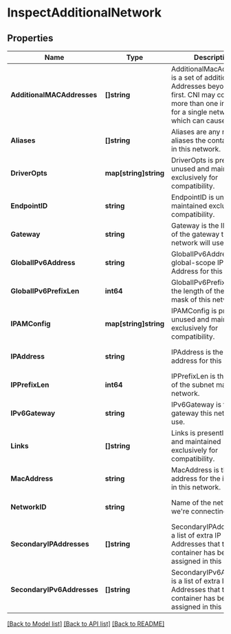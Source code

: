 # InspectAdditionalNetwork

## Properties
Name | Type | Description | Notes
------------ | ------------- | ------------- | -------------
**AdditionalMACAddresses** | **[]string** | AdditionalMacAddresses is a set of additional MAC Addresses beyond the first. CNI may configure more than one interface for a single network, which can cause this. | [optional] [default to null]
**Aliases** | **[]string** | Aliases are any network aliases the container has in this network. | [optional] [default to null]
**DriverOpts** | **map[string]string** | DriverOpts is presently unused and maintained exclusively for compatibility. | [optional] [default to null]
**EndpointID** | **string** | EndpointID is unused, maintained exclusively for compatibility. | [optional] [default to null]
**Gateway** | **string** | Gateway is the IP address of the gateway this network will use. | [optional] [default to null]
**GlobalIPv6Address** | **string** | GlobalIPv6Address is the global-scope IPv6 Address for this network. | [optional] [default to null]
**GlobalIPv6PrefixLen** | **int64** | GlobalIPv6PrefixLen is the length of the subnet mask of this network. | [optional] [default to null]
**IPAMConfig** | **map[string]string** | IPAMConfig is presently unused and maintained exclusively for compatibility. | [optional] [default to null]
**IPAddress** | **string** | IPAddress is the IP address for this network. | [optional] [default to null]
**IPPrefixLen** | **int64** | IPPrefixLen is the length of the subnet mask of this network. | [optional] [default to null]
**IPv6Gateway** | **string** | IPv6Gateway is the IPv6 gateway this network will use. | [optional] [default to null]
**Links** | **[]string** | Links is presently unused and maintained exclusively for compatibility. | [optional] [default to null]
**MacAddress** | **string** | MacAddress is the MAC address for the interface in this network. | [optional] [default to null]
**NetworkID** | **string** | Name of the network we&#x27;re connecting to. | [optional] [default to null]
**SecondaryIPAddresses** | **[]string** | SecondaryIPAddresses is a list of extra IP Addresses that the container has been assigned in this network. | [optional] [default to null]
**SecondaryIPv6Addresses** | **[]string** | SecondaryIPv6Addresses is a list of extra IPv6 Addresses that the container has been assigned in this network. | [optional] [default to null]

[[Back to Model list]](../README.md#documentation-for-models) [[Back to API list]](../README.md#documentation-for-api-endpoints) [[Back to README]](../README.md)

